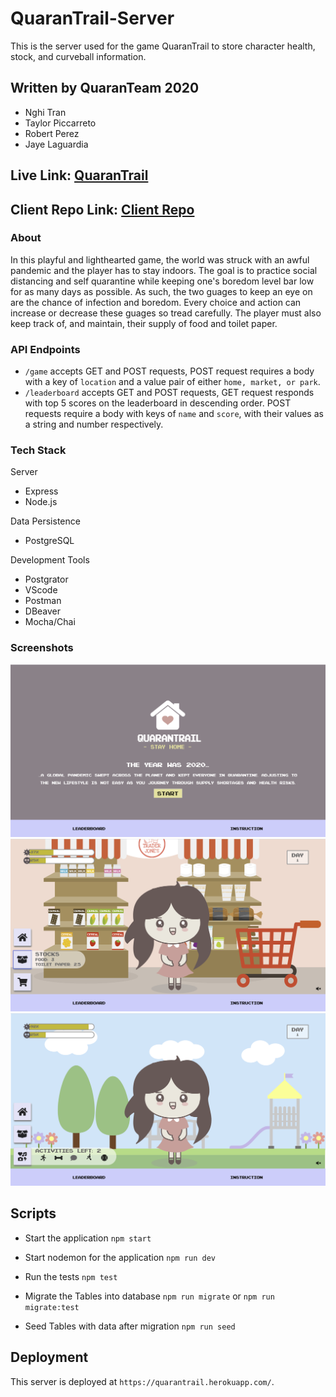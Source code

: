 # QuaranTrail-Server

This is the server used for the game QuaranTrail to store character health, stock, and curveball information.

## Written by QuaranTeam 2020

- Nghi Tran
- Taylor Piccarreto
- Robert Perez
- Jaye Laguardia

## Live Link: [QuaranTrail](https://quarantrail.web.app/)

## Client Repo Link: [Client Repo](https://github.com/nttran8/quarantrail-client)

### About

In this playful and lighthearted game, the world was struck with an awful pandemic and the player has to stay indoors. The goal is to practice social distancing and self quarantine while keeping one's boredom level bar low for as many days as possible. As such, the two guages to keep an eye on are the chance of infection and boredom. Every choice and action can increase or decrease these guages so tread carefully. The player must also keep track of, and maintain, their supply of food and toilet paper.

### API Endpoints

- `/game` accepts GET and POST requests, POST request requires a body with a key of `location` and a value pair of either `home, market, or park`.
- `/leaderboard` accepts GET and POST requests, GET request responds with top 5 scores on the leaderboard in descending order. POST requests require a body with keys of `name` and `score`, with their values as a string and number respectively.

### Tech Stack

Server

- Express
- Node.js

Data Persistence

- PostgreSQL

Development Tools

- Postgrator
- VScode
- Postman
- DBeaver
- Mocha/Chai

### Screenshots

![image of landing page](src/Images/screen1.png)
![image of market page](src/Images/screen2.png)
![image of park page](src/Images/screen3.png)

## Scripts

- Start the application `npm start`

- Start nodemon for the application `npm run dev`

- Run the tests `npm test`

- Migrate the Tables into database `npm run migrate` or `npm run migrate:test`

- Seed Tables with data after migration `npm run seed`

## Deployment

This server is deployed at `https://quarantrail.herokuapp.com/`.
